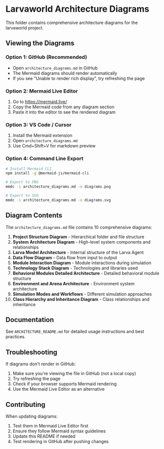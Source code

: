 # Larvaworld Architecture Diagrams

This folder contains comprehensive architecture diagrams for the larvaworld project.

## Viewing the Diagrams

### Option 1: GitHub (Recommended)
- Open `architecture_diagrams.md` in GitHub
- The Mermaid diagrams should render automatically
- If you see "Unable to render rich display", try refreshing the page

### Option 2: Mermaid Live Editor
1. Go to https://mermaid.live/
2. Copy the Mermaid code from any diagram section
3. Paste it into the editor to see the rendered diagram

### Option 3: VS Code / Cursor
1. Install the Mermaid extension
2. Open `architecture_diagrams.md`
3. Use Cmd+Shift+V for markdown preview

### Option 4: Command Line Export
```bash
# Install Mermaid CLI
npm install -g @mermaid-js/mermaid-cli

# Export to PNG
mmdc -i architecture_diagrams.md -o diagrams.png

# Export to SVG
mmdc -i architecture_diagrams.md -o diagrams.svg
```

## Diagram Contents

The `architecture_diagrams.md` file contains 10 comprehensive diagrams:

1. **Project Structure Diagram** - Hierarchical folder and file structure
2. **System Architecture Diagram** - High-level system components and relationships
3. **Larva Model Architecture** - Internal structure of the Larva Agent
4. **Data Flow Diagram** - Data flow from input to output
5. **Module Interaction Diagram** - Module interactions during simulation
6. **Technology Stack Diagram** - Technologies and libraries used
7. **Behavioral Modules Detailed Architecture** - Detailed behavioral module structure
8. **Environment and Arena Architecture** - Environment system architecture
9. **Simulation Modes and Workflows** - Different simulation approaches
10. **Class Hierarchy and Inheritance Diagram** - Class relationships and inheritance

## Documentation

See `ARCHITECTURE_README.md` for detailed usage instructions and best practices.

## Troubleshooting

If diagrams don't render in GitHub:
1. Make sure you're viewing the file in GitHub (not a local copy)
2. Try refreshing the page
3. Check if your browser supports Mermaid rendering
4. Use the Mermaid Live Editor as an alternative

## Contributing

When updating diagrams:
1. Test them in Mermaid Live Editor first
2. Ensure they follow Mermaid syntax guidelines
3. Update this README if needed
4. Test rendering in GitHub after pushing changes
